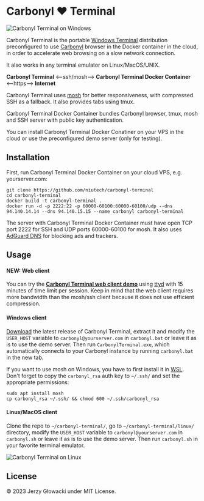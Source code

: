 # Carbonyl ❤️ Terminal

![Carbonyl Terminal on Windows](https://github.com/niutech/carbonyl-terminal/assets/384997/88bb7289-1d34-4664-b574-5f1707549fba)

Carbonyl Terminal is the portable [Windows Terminal](https://github.com/microsoft/terminal) distribution preconfigured to use [Carbonyl](https://github.com/fathyb/carbonyl) browser in the Docker container in the cloud, in order to accelerate web browsing on a slow network connection.

It also works in any terminal emulator on Linux/MacOS/UNIX.

**Carbonyl Terminal** ⟵ssh/mosh⟶ **Carbonyl Terminal Docker Container** ⟵https⟶ **Internet**

Carbonyl Terminal uses [mosh](https://mosh.org/) for better responsiveness, with compressed SSH as a fallback. It also provides tabs using tmux.

Carbonyl Terminal Docker Container bundles Carbonyl browser, tmux, mosh and SSH server with public key authentication.

You can install Carbonyl Terminal Docker Conatiner on your VPS in the cloud or use the preconfigured demo server (only for testing).

## Installation

First, run Carbonyl Terminal Docker Container on your cloud VPS, e.g. yourserver.com:

```
git clone https://github.com/niutech/carbonyl-terminal
cd carbonyl-terminal
docker build -t carbonyl-terminal .
docker run -d -p 2222:22 -p 60000-60100:60000-60100/udp --dns 94.140.14.14 --dns 94.140.15.15 --name carbonyl carbonyl-terminal
```

The server with Carbonyl Terminal Docker Container must have open TCP port 2222 for SSH and UDP ports 60000-60100 for mosh. It also uses [AdGuard DNS](https://adguard-dns.io/en/public-dns.html) for blocking ads and trackers.

## Usage

#### NEW: Web client

You can try the [**Carbonyl Terminal web client demo**](https://niutech.github.io/carbonyl-terminal/) using [ttyd](https://github.com/tsl0922/ttyd) with 15 minutes of time limit per session. Keep in mind that the web client requires more bandwidth than the mosh/ssh client because it does not use efficient compression.

#### Windows client

[Download](https://github.com/niutech/carbonyl-terminal/releases) the latest release of Carbonyl Terminal, extract it and modify the `USER_HOST` variable to `carbonyl@yourserver.com` in `carbonyl.bat` or leave it as is to use the demo server. Then run `CarbonylTerminal.exe`, which automatically connects to your Carbonyl instance by running `carbonyl.bat` in the new tab.

If you want to use mosh on Windows, you have to first install it in [WSL](https://learn.microsoft.com/en-us/windows/wsl/). Don't forget to copy the `carbonyl_rsa` auth key to `~/.ssh/` and set the appropriate permissions:

```
sudo apt install mosh
cp carbonyl_rsa ~/.ssh/ && chmod 600 ~/.ssh/carbonyl_rsa
```

#### Linux/MacOS client

Clone the repo to `~/carbonyl-terminal/`, go to `~/carbonyl-terminal/linux/` directory, modify the `USER_HOST` variable to `carbonyl@yourserver.com` in `carbonyl.sh` or leave it as is to use the demo server. Then run `carbonyl.sh` in your favorite terminal emulator.

![Carbonyl Terminal on Linux](https://github.com/niutech/carbonyl-terminal/assets/384997/034826e7-81bc-4a22-b1cb-c142239f2c55)


## License

© 2023 Jerzy Głowacki under MIT License.
